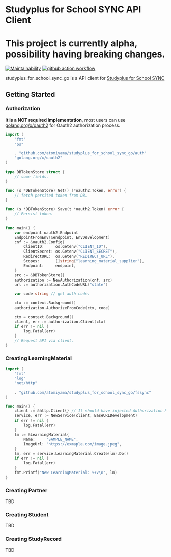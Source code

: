 # Studyplus for School SYNC API Client
# This project is currently alpha, possibility having breaking changes.
[![Maintainability](https://api.codeclimate.com/v1/badges/1704932645a35c702b79/maintainability)](https://codeclimate.com/github/atomiyama/studyplus_for_school_sync_go/maintainability)
[![github action workflow](https://github.com/atomiyama/studyplus_for_school_sync_go/actions/workflows/go.yml/badge.svg?branch:master)](https://github.com/atomiyama/studyplus_for_school_sync_go/actions?query=branch:master)

studyplus_for_school_sync_go is a API client for [Studyplus for School SYNC](https://studyplus.github.io/fs-sync-api/)

## Getting Started
### Authorization
**It is a NOT required implementation**, most users can use [golang.org/x/oauth2](https://pkg.go.dev/golang.org/x/oauth2) for Oauth2 authorization process.

```go
import (
	"fmt"
	"os"

	. "github.com/atomiyama/studyplus_for_school_sync_go/auth"
	"golang.org/x/oauth2"
)

type DBTokenStore struct {
	// some fields. 
}

func (s *DBTokenStore) Get() (*oauth2.Token, error) {
	// fetch persited token from DB.
}

func (s *DBTokenStore) Save(t *oauth2.Token) error {
	// Persist token.
}

func main() {
	var endpoint oauth2.Endpoint
	EndpointFromEnv(&endpoint, EnvDevelopment)
	cnf := &oauth2.Config{
		ClientID:     os.Getenv("CLIENT_ID"),
		ClientSecret: os.Getenv("CLIENT_SECRET"),
		RedirectURL:  os.Getenv("REDIRECT_URL"),
		Scopes:       []string{"learning_material_supplier"},
		Endpoint:     endpoint,
	}
	src := &DBTokenStore{}
	authorization := NewAuthorization(cnf, src)
	url := authorization.AuthCodeURL("state")

	var code string // get auth code.

	ctx := context.Background()
	authorization.AuthorizeFromCode(ctx, code)

	ctx = context.Background()
	client, err := authorization.Client(ctx)
	if err != nil {
		log.Fatal(err)
	}
	// Request API via client.
}
```

### Creating LearningMaterial
```go
import (
	"fmt"
	"log"
	"net/http"

	. "github.com/atomiyama/studyplus_for_school_sync_go/fssync"
)

func main() {
	client := &http.Client{} // It should have injected Authorization Header when requesting.
	service, err := NewService(client, BaseURLDevelopment)
	if err != nil {
		log.Fatal(err)
	}
	lm := &LearningMaterial{
		Name:     "SAMPLE_NAME",
		ImageUrl: "https://exmaple.com/image.jpeg",
	}
	lm, err = service.LearningMaterial.Create(lm).Do()
	if err != nil {
		log.Fatal(err)
	}
	fmt.Printf("New LearningMaterial: %+v\n", lm)
}
```

### Creating Partner
TBD

### Creating Student
TBD

### Creating StudyRecord
TBD
